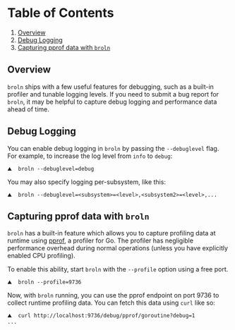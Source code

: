 # Table of Contents
1. [Overview](#overview)
1. [Debug Logging](#debug-logging)
1. [Capturing pprof data with `broln`](#capturing-pprof-data-with-broln)

## Overview

`broln` ships with a few useful features for debugging, such as a built-in
profiler and tunable logging levels. If you need to submit a bug report
for `broln`, it may be helpful to capture debug logging and performance
data ahead of time.

## Debug Logging

You can enable debug logging in `broln` by passing the `--debuglevel` flag. For
example, to increase the log level from `info` to `debug`:

```shell
⛰  broln --debuglevel=debug
```

You may also specify logging per-subsystem, like this:

```shell
⛰  broln --debuglevel=<subsystem>=<level>,<subsystem2>=<level>,...
```

## Capturing pprof data with `broln`

`broln` has a built-in feature which allows you to capture profiling data at
runtime using [pprof](https://golang.org/pkg/runtime/pprof/), a profiler for
Go. The profiler has negligible performance overhead during normal operations
(unless you have explicitly enabled CPU profiling).

To enable this ability, start `broln` with the `--profile` option using a free port.

```shell
⛰  broln --profile=9736
```

Now, with `broln` running, you can use the pprof endpoint on port 9736 to collect
runtime profiling data. You can fetch this data using `curl` like so:

```shell
⛰  curl http://localhost:9736/debug/pprof/goroutine?debug=1
...
```

